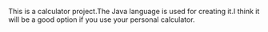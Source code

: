 This is a calculator project.The Java language is used for creating it.I think it will be a good option if you use your personal calculator.
